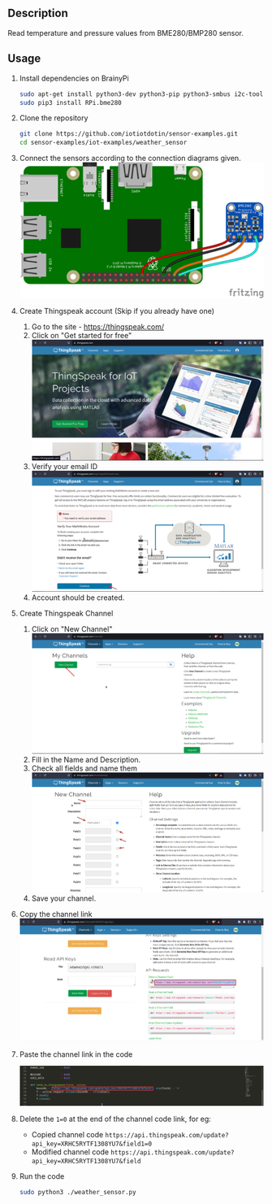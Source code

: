 ## Description

Read temperature and pressure values from BME280/BMP280 sensor.


## Usage 

1.  Install dependencies on BrainyPi
    ```sh
    sudo apt-get install python3-dev python3-pip python3-smbus i2c-tools -y
    sudo pip3 install RPi.bme280
    ```

1.  Clone the repository
    ```sh
    git clone https://github.com/iotiotdotin/sensor-examples.git
    cd sensor-examples/iot-examples/weather_sensor
    ```
   
1.  Connect the sensors according to the connection diagrams given.
    ![Diagram](./connection_diagram.png)
    
1.  Create Thingspeak account (Skip if you already have one)
    1.  Go to the site - https://thingspeak.com/
    1.  Click on "Get started for free"
        ![ss1](/device-to-cloud/thingspeak/screenshots/Screenshot_20221129_215419.png)
    1.  Verify your email ID
        ![ss1](/device-to-cloud/thingspeak/screenshots/Screenshot_20221129_215535.png)
    1.  Account should be created.

1.  Create Thingspeak Channel 
    1.  Click on "New Channel"
        ![ss1](/device-to-cloud/thingspeak/screenshots/Screenshot_20221129_215641.png)
    1.  Fill in the Name and Description.
    1.  Check all fields and name them
        ![ss1](/device-to-cloud/thingspeak/screenshots/Screenshot_20221130_065702.png)
    1.  Save your channel. 
    
1.  Copy the channel link 
    ![ss1](/device-to-cloud/thingspeak/screenshots/Screenshot_20221129_215729.png)

1.  Paste the channel link in the code 
  
    ![ss1](/device-to-cloud/thingspeak/screenshots/Screenshot_20221130_071043.png)
    
1.  Delete the `1=0` at the end of the channel code link, for eg:
    
    -   Copied channel code `https://api.thingspeak.com/update?api_key=XRHC5RYTF1308YU7&field1=0`
    -   Modified channel code `https://api.thingspeak.com/update?api_key=XRHC5RYTF1308YU7&field`  

    
1.  Run the code
    ```sh
    sudo python3 ./weather_sensor.py
    ```
